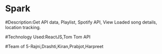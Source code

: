 # Spark

#Description:Get API data, Playlist, Spotify API, View Loaded song details, location tracking.

#Technology Used:ReactJS,Tom Tom API

#Team of 5-Rajni,Drashti,Kiran,Prabjot,Harpreet
